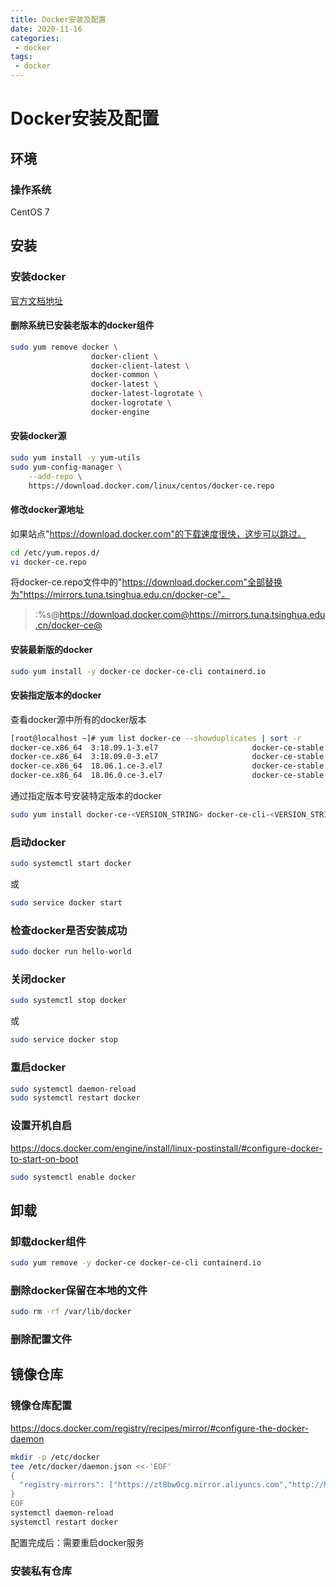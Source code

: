 ```yaml
---
title: Docker安装及配置
date: 2020-11-16
categories:
 - docker
tags:
 - docker
---
```


# Docker安装及配置

## 环境

### 操作系统

CentOS 7

## 安装

### 安装docker

[官方文档地址](https://docs.docker.com/engine/install/centos/)

#### 删除系统已安装老版本的docker组件

```bash
sudo yum remove docker \
                  docker-client \
                  docker-client-latest \
                  docker-common \
                  docker-latest \
                  docker-latest-logrotate \
                  docker-logrotate \
                  docker-engine
```

#### 安装docker源

```bash
sudo yum install -y yum-utils
sudo yum-config-manager \
    --add-repo \
    https://download.docker.com/linux/centos/docker-ce.repo
```

#### 修改docker源地址

如果站点"https://download.docker.com"的下载速度很快，这步可以跳过。

```bash
cd /etc/yum.repos.d/
vi docker-ce.repo
```


将docker-ce.repo文件中的"https://download.docker.com"全部替换为"https://mirrors.tuna.tsinghua.edu.cn/docker-ce"。

> :%s@https://download.docker.com@https://mirrors.tuna.tsinghua.edu.cn/docker-ce@
>

#### 安装最新版的docker

```bash
sudo yum install -y docker-ce docker-ce-cli containerd.io
```

#### 安装指定版本的docker

查看docker源中所有的docker版本

```bash
[root@localhost ~]# yum list docker-ce --showduplicates | sort -r
docker-ce.x86_64  3:18.09.1-3.el7                     docker-ce-stable
docker-ce.x86_64  3:18.09.0-3.el7                     docker-ce-stable
docker-ce.x86_64  18.06.1.ce-3.el7                    docker-ce-stable
docker-ce.x86_64  18.06.0.ce-3.el7                    docker-ce-stable
```


通过指定版本号安装特定版本的docker

```bash
sudo yum install docker-ce-<VERSION_STRING> docker-ce-cli-<VERSION_STRING> containerd.io
```

### 启动docker

```bash
sudo systemctl start docker
```


或

```bash
sudo service docker start
```

### 检查docker是否安装成功

```bash
sudo docker run hello-world
```

### 关闭docker

```bash
sudo systemctl stop docker
```


或

```bash
sudo service docker stop
```

### 重启docker

```bash
sudo systemctl daemon-reload
sudo systemctl restart docker
```

### 设置开机自启

https://docs.docker.com/engine/install/linux-postinstall/#configure-docker-to-start-on-boot

```bash
sudo systemctl enable docker
```

## 卸载

### 卸载docker组件

```bash
sudo yum remove -y docker-ce docker-ce-cli containerd.io
```

### 删除docker保留在本地的文件

```bash
sudo rm -rf /var/lib/docker
```

### 删除配置文件

## 镜像仓库

### 镜像仓库配置

https://docs.docker.com/registry/recipes/mirror/#configure-the-docker-daemon

```bash
mkdir -p /etc/docker
tee /etc/docker/daemon.json <<-'EOF'
{
  "registry-mirrors": ["https://zt8bw0cg.mirror.aliyuncs.com","http://hubmirror.c.163.com","https://docker.mirrors.ustc.edu.cn","https://dockerhub.azk8s.cn","https://registry.docker-cn.com"]
}
EOF
systemctl daemon-reload
systemctl restart docker
```


配置完成后：需要重启docker服务

### 安装私有仓库